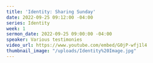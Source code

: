 ```yaml
---
title: 'Identity: Sharing Sunday'
date: 2022-09-25 09:12:00 -04:00
series: Identity
week: 1
sermon_date: 2022-09-25 09:00:00 -04:00
speaker: Various testimonies
video_url: https://www.youtube.com/embed/G0jP-wfj1l4
thumbnail_image: "/uploads/Identity%20Image.jpg"
---
```


